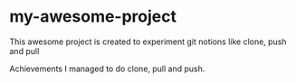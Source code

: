 # my-awesome-project
This awesome project is created to experiment git notions like clone, push and pull

Achievements
I managed to do clone, pull and push.
